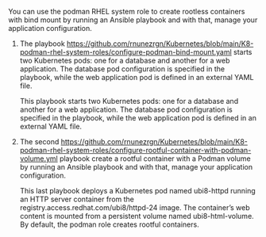 You can use the podman RHEL system role to create rootless containers with bind mount by running an Ansible playbook and with that, manage your application configuration.

1. The playbook https://github.com/rnunezrgn/Kubernetes/blob/main/K8-podman-rhel-system-roles/configure-podman-bind-mount.yaml starts two Kubernetes pods: one for a database and another for a web application. The database pod configuration is specified in the playbook, while the web application pod is defined in an external YAML file.

   This playbook starts two Kubernetes pods: one for a database and another for a web application. The database pod configuration is specified in the playbook, while the web application pod is defined in an external YAML file.

2. The second https://github.com/rnunezrgn/Kubernetes/blob/main/K8-podman-rhel-system-roles/configure-rootful-container-with-podman-volume.yml playbook create a rootful container with a Podman volume by running an Ansible playbook and with that, manage your application configuration.

   This last playbook deploys a Kubernetes pod named ubi8-httpd running an HTTP server container from the registry.access.redhat.com/ubi8/httpd-24 image. The container’s web content is mounted from a persistent volume named ubi8-html-volume. By default, the podman role creates rootful containers.

